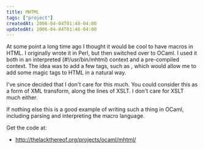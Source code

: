 ```yaml
---
title: MHTML
tags: ["project"]
createdAt: 2006-04-04T01:48-04:00
updatedAt: 2006-04-04T01:48-04:00
---
```


At some point a long time ago I thought it would be cool to have macros in HTML.  I originally wrote it in Perl, but then switched over to OCaml. I used it both in an interpreted (#!/usr/bin/mhtml) context and a pre-compiled context. The idea was to add a few tags, such as <macro>, which would allow me to add some magic tags to HTML in a natural way.

I've since decided that I don't care for this much. You could consider this as a form of XML transform, along the lines of XSLT. I don't care for XSLT much either.

If nothing else this is a good example of writing such a thing in OCaml, including parsing and interpreting the macro language.

Get the code at:
* http://thelackthereof.org/projects/ocaml/mhtml/

